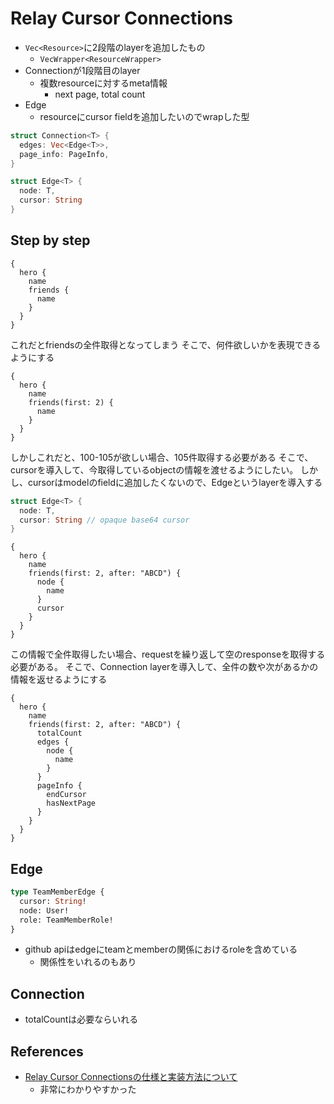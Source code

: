 # Relay Cursor Connections

* `Vec<Resource>`に2段階のlayerを追加したもの
  * `VecWrapper<ResourceWrapper>`
* Connectionが1段階目のlayer
  * 複数resourceに対するmeta情報
    * next page, total count
* Edge
  * resourceにcursor fieldを追加したいのでwrapした型

```rust
struct Connection<T> {
  edges: Vec<Edge<T>>,
  page_info: PageInfo,
}

struct Edge<T> {
  node: T,
  cursor: String
}
```

## Step by step

```
{
  hero {
    name
    friends {
      name
    }
  }
}
```

これだとfriendsの全件取得となってしまう
そこで、何件欲しいかを表現できるようにする

```
{
  hero {
    name
    friends(first: 2) {
      name
    }
  }
}
```

しかしこれだと、100-105が欲しい場合、105件取得する必要がある
そこで、cursorを導入して、今取得しているobjectの情報を渡せるようにしたい。  しかし、cursorはmodelのfieldに追加したくないので、Edgeというlayerを導入する


```rust
struct Edge<T> {
  node: T,
  cursor: String // opaque base64 cursor
}
```

```
{
  hero {
    name
    friends(first: 2, after: "ABCD") {
      node {
        name
      }
      cursor
    }
  }
}
```

この情報で全件取得したい場合、requestを繰り返して空のresponseを取得する必要がある。 
そこで、Connection layerを導入して、全件の数や次があるかの情報を返せるようにする

```
{
  hero {
    name
    friends(first: 2, after: "ABCD") {
      totalCount
      edges {
        node {
          name
        }
      }
      pageInfo {
        endCursor
        hasNextPage
      }
    }
  }
}
```

## Edge

```graphql
type TeamMemberEdge {
  cursor: String!
  node: User!
  role: TeamMemberRole!
}
```

* github apiはedgeにteamとmemberの関係におけるroleを含めている
  * 関係性をいれるのもあり


## Connection

* totalCountは必要ならいれる

## References

* [Relay Cursor Connectionsの仕様と実装方法について](https://wawoon.dev/posts/how-to-implement-relay-cursor-connection)
  * 非常にわかりやすかった
